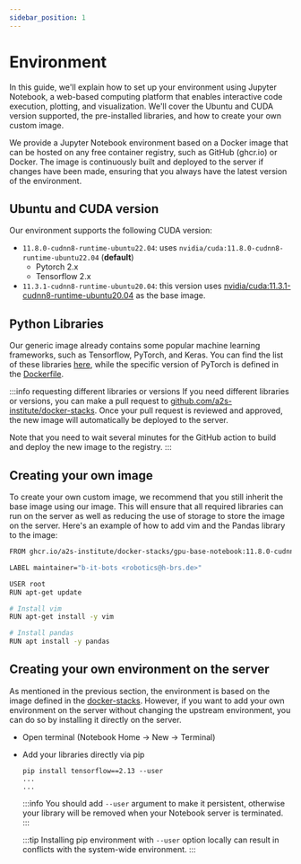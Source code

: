 ```yaml
---
sidebar_position: 1
---
```


# Environment
In this guide, we'll explain how to set up your environment using Jupyter Notebook, a web-based computing platform that enables interactive code execution, plotting, and visualization. We'll cover the Ubuntu and CUDA version supported, the pre-installed libraries, and how to create your own custom image.

We provide a Jupyter Notebook environment based on a Docker image that can be hosted on any free container registry, such as GitHub (ghcr.io) or Docker. The image is continuously built and deployed to the server if changes have been made, ensuring that you always have the latest version of the environment.

## Ubuntu and CUDA version
Our environment supports the following CUDA version:
* `11.8.0-cudnn8-runtime-ubuntu22.04`: uses `nvidia/cuda:11.8.0-cudnn8-runtime-ubuntu22.04` (**default**)
  * Pytorch 2.x
  * Tensorflow 2.x
* `11.3.1-cudnn8-runtime-ubuntu20.04`: this version uses [nvidia/cuda:11.3.1-cudnn8-runtime-ubuntu20.04](https://hub.docker.com/layers/nvidia/cuda/11.3.1-cudnn8-runtime-ubuntu20.04/images/sha256-cb846310153958f4d6cb68af2a26a18532eaf110d67b51db1dd0df425cbdbb23) as the base image.


## Python Libraries
Our generic image already contains some popular machine learning frameworks, such as Tensorflow, PyTorch, and Keras. You can find the list of these libraries [here](https://github.com/a2s-institute/docker-stacks/blob/master/gpu-notebook/requirements.txt), while the specific version of PyTorch is defined in the [Dockerfile](https://github.com/a2s-institute/docker-stacks/blob/master/gpu-notebook/Dockerfile).

:::info requesting different libraries or versions
If you need different libraries or versions, you can make a pull request to [github.com/a2s-institute/docker-stacks](https://github.com/a2s-institute/docker-stacks). Once your pull request is reviewed and approved, the new image will automatically be deployed to the server.

Note that you need to wait several minutes for the GitHub action to build and deploy the new image to the registry.
:::

## Creating your own image
To create your own custom image, we recommend that you still inherit the base image using our image. This will ensure that all required libraries can run on the server as well as reducing the use of storage to store the image on the server. Here's an example of how to add vim and the Pandas library to the image:

```bash
FROM ghcr.io/a2s-institute/docker-stacks/gpu-base-notebook:11.8.0-cudnn8-runtime-ubuntu22.04

LABEL maintainer="b-it-bots <robotics@h-brs.de>"

USER root
RUN apt-get update

# Install vim
RUN apt-get install -y vim

# Install pandas
RUN apt install -y pandas
```

## Creating your own environment on the server
As mentioned in the previous section, the environment is based on the image defined in the [docker-stacks](https://github.com/a2s-institute/docker-stacks). However, if you want to add your own environment on the server without changing the upstream environment, you can do so by installing it directly on the server.

* Open terminal (Notebook Home -> New -> Terminal)
* Add your libraries directly via pip
  ```
  pip install tensorflow==2.13 --user
  ...
  ...
  ```

  :::info
  You should add `--user` argument to make it persistent, otherwise your library will be removed when your Notebook server is terminated.
  :::

  :::tip
  Installing pip environment with `--user` option locally can result in conflicts with the system-wide environment.
  :::